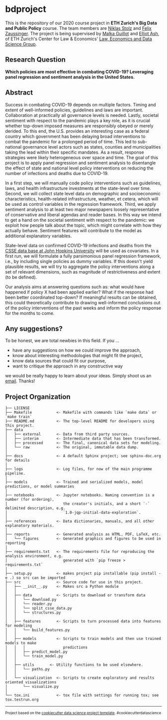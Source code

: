 bdproject
==============================
This is the repository of our 2020 course project in **ETH Zurich's 
Big Data and Public Policy** course. The team members are 
[Niklas Stolz](https://www.linkedin.com/in/niklas-stolz-54153114b/) 
and [Felix Zaussinger](https://www.linkedin.com/in/felix-zaussinger-3bb62510b/). 
The project is being supervised by 
[Malka Guillot](https://malkaguillot.weebly.com/) and 
[Elliot Ash](https://elliottash.com/), of ETH Zurich's Center for Law
& Economics' [Law, Economics and Data Science Group](https://lawecondata.ethz.ch/).

Research Question
------------
**Which policies are most effective in combating COVID-19? 
Leveraging panel regression and sentiment analysis in the United States.**

Abstract
------------
Success in combating COVID-19 depends on multiple factors. Timing and 
extent of well-informed policies, guidelines and laws are important. 
Collaboration at practically all governance levels is needed. Lastly, societal 
sentiment with respect to the pandemic plays a key role, as it is crucial 
whether top-down imposed measures are responsibly obeyed or merely derided. 
To this end, the U.S. provides an interesting case as a federal country which 
government has been delaying broad interventions to combat the pandemic for a 
prolonged period of time. This led to sub-national governance level actors
such as states, counties and municipalities taking the lead within their 
specific mandates. As a result, response strategies were likely heterogeneous 
over space and time. The goal of this project is to apply panel regression and 
sentiment analysis to disentangle the effect of state and national level policy 
interventions on reducing the number of infections and deaths due to COVID-19. 

In a first step, we will manually code policy interventions such as guidelines, 
laws, and health infrastructure investments at the state-level over time. 
Second, we will collect state level data on demographic and socioeconomic 
characteristics, health-related infrastructure, weather, et cetera, which will 
be used as control variables in the regression framework. Third, we apply 
sentiment analysis to at least two major newspapers loosely representative of 
conservative and liberal agendas and reader bases. In this way we intend to get 
a hand on the societal sentiment with respect to the pandemic: we exploit how 
people talk about the topic, which might correlate with how they actually 
behave. Sentiment features will contribute to the model as additional 
explanatory variables.

State-level data on confirmed COVID-19 infections and deaths from the 
[CSSE data base at John Hopkins University](https://github.com/CSSEGISandData/COVID-19)
will be used as covariates. In a first run, we will formulate a fully 
parsimonious panel regression framework, i.e., by including single policies as 
dummy variables. If this doesn't yield plausible results, we will try to 
aggregate the policy interventions along a set of relevant dimensions, such as 
magnitude of restrictiveness and extent (to be defined). 

Our analysis aims at answering questions such as: what would have 
happened if policy X had been applied earlier? What if the response had been 
better coordinated top-down? If meaningful results can be obtained, this could 
theoretically contribute to drawing well-informed conclusions out of the policy 
interventions of the past weeks and inform the policy response for the months 
to come.

Any suggestions?
------------
To be honest, we are total newbies in this field. If you ...

* have any suggestions on how we could improve the approach, 
* know about interesting methodologies that might fit the project,
* know data sources that could fit our purpose,
* want to critique the approach in any constructive way

we would be really happy to learn about your ideas. Simply shoot us an 
[email](mailto:fzaussinger@student.ethz.ch,nstolz@student.ethz.ch). Thanks!

Project Organization
------------

    ├── LICENSE
    ├── Makefile           <- Makefile with commands like `make data` or `make train`
    ├── README.md          <- The top-level README for developers using this project.
    ├── data
    │   ├── external       <- Data from third party sources.
    │   ├── interim        <- Intermediate data that has been transformed.
    │   ├── processed      <- The final, canonical data sets for modeling.
    │   └── raw            <- The original, immutable data dump.
    │
    ├── docs               <- A default Sphinx project; see sphinx-doc.org for details
    │
    ├── logs               <- Log files, for now of the main programme pipeline.
    │
    ├── models             <- Trained and serialized models, model predictions, or model summaries
    │
    ├── notebooks          <- Jupyter notebooks. Naming convention is a number (for ordering),
    │                         the creator's initials, and a short `-` delimited description, e.g.
    │                         `1.0-jqp-initial-data-exploration`.
    │
    ├── references         <- Data dictionaries, manuals, and all other explanatory materials.
    │
    ├── reports            <- Generated analysis as HTML, PDF, LaTeX, etc.
    │   └── figures        <- Generated graphics and figures to be used in reporting
    │
    ├── requirements.txt   <- The requirements file for reproducing the analysis environment, e.g.
    │                         generated with `pip freeze > requirements.txt`
    │
    ├── setup.py           <- makes project pip installable (pip install -e .) so src can be imported
    ├── src                <- Source code for use in this project.
    │   ├── __init__.py    <- Makes src a Python module
    │   │
    │   ├── data           <- Scripts to download or transform data
    │   │   └── download.py
    │   │   └── reader.py
    │   │   └── split_csse_data.py
    │   │   └── structures.py    
    │   │
    │   ├── features       <- Scripts to turn processed data into features for modeling
    │   │   └── build_features.py
    │   │
    │   ├── models         <- Scripts to train models and then use trained models to make
    │   │   │                 predictions
    │   │   ├── predict_model.py
    │   │   └── train_model.py
    │   │
    │   ├── utils       <- Utility functions to be used elsewhere.
    │   │   └── paths.py
    │   │
    │   └── visualization  <- Scripts to create exploratory and results oriented visualizations
    │       └── visualize.py
    │
    └── tox.ini            <- tox file with settings for running tox; see tox.testrun.org


--------

<p><small>Project based on the <a target="_blank" href="https://drivendata.github.io/cookiecutter-data-science/">cookiecutter data science project template</a>. #cookiecutterdatascience</small></p>
